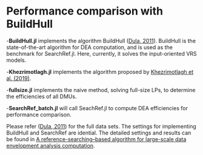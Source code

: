 # Performance comparison with BuildHull
  
-**BuildHull.jl** implements the algorithm BuildHull ([Dula, 2011](https://doi.org/10.1287/ijoc.1100.0400)). BuildHull is the state-of-the-art algorithm for DEA computation, and is used as the benchmark for SearchRef.jl. Here, currently, it solves the input-oriented VRS models. 

-**Khezrimotlagh.jl** implements the algorithm proposed by [Khezrimotlagh et al. (2019)](https://doi.org/10.1016/j.ejor.2018.10.044). 

-**fullsize.jl** implements the naive method, solving full-size LPs, to determine the efficiencies of all DMUs.

-**SearchRef_batch.jl** will call SeachRef.jl to compute DEA efficiencies for performance comparison. 

Please refer ([Dula, 2011](https://doi.org/10.1287/ijoc.1100.0400)) for the full data sets. The settings for implementing BuildHull and SearchRef are idential. The detailed settings and results can be found in [A reference-searching–based algorithm for large-scale data envelopment analysis computation](https://arxiv.org/abs/1710.10482/).   
